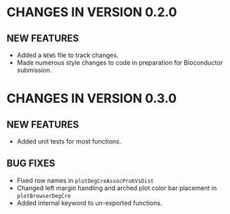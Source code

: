 # CHANGES IN VERSION 0.2.0
## NEW FEATURES

* Added a `NEWS` file to track changes.
* Made numerous style changes to code in preparation for Bioconductor submission.

# CHANGES IN VERSION 0.3.0
## NEW FEATURES

* Added unit tests for most functions.

## BUG FIXES

* Fixed row names in `plotDegCreAssocProbVsDist`
* Changed left margin handling and arched plot color bar placement in 
`plotBrowserDegCre`
* Added internal keyword to un-exported functions.